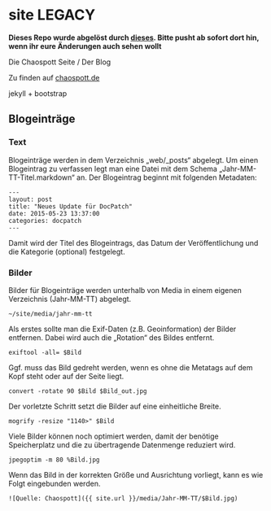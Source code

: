 # site LEGACY

**Dieses Repo wurde abgelöst durch [dieses](https://git.chaospott.de/Chaospott/site). Bitte pusht ab sofort dort hin, wenn ihr eure Änderungen auch sehen wollt**

Die Chaospott Seite / Der Blog

Zu finden auf [chaospott.de](https://chaospott.de)

jekyll + bootstrap

## Blogeinträge

### Text

Blogeinträge werden in dem Verzeichnis „web/\_posts“ abgelegt. Um einen Blogeintrag zu verfassen legt man eine Datei mit dem Schema „Jahr-MM-TT-Titel.markdown“ an. Der Blogeintrag beginnt mit folgenden Metadaten:
<pre><code>---
layout: post
title: "Neues Update für DocPatch"
date: 2015-05-23 13:37:00
categories: docpatch
---</code></pre>
Damit wird der Titel des Blogeintrags, das Datum der Veröffentlichung und die Kategorie (optional) festgelegt.

### Bilder

Bilder für Blogeinträge werden unterhalb von Media in einem eigenen Verzeichnis (Jahr-MM-TT) abgelegt.

<pre><code>~/site/media/jahr-mm-tt
</code></pre>

Als erstes sollte man die Exif-Daten (z.B. Geoinformation) der Bilder entfernen. Dabei wird auch die „Rotation“ des Bildes entfernt.
<pre><code>exiftool -all= $Bild
</code></pre>

Ggf. muss das Bild gedreht werden, wenn es ohne die Metatags auf dem Kopf steht oder auf der Seite liegt.
<pre><code>convert -rotate 90 $Bild $Bild_out.jpg</code></pre>

Der vorletzte Schritt setzt die Bilder auf eine einheitliche Breite.
<pre><code>mogrify -resize "1140>" $Bild
</code></pre>

Viele Bilder können noch optimiert werden, damit der benötige Speicherplatz und die zu übertragende Datenmenge reduziert wird.
<pre><code>jpegoptim -m 80 %Bild.jpg</code></pre>

Wenn das Bild in der korrekten Größe und Ausrichtung vorliegt, kann es wie Folgt eingebunden werden.
<pre><code>![Quelle: Chaospott]({{ site.url }}/media/Jahr-MM-TT/$Bild.jpg)
</code></pre>
